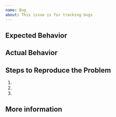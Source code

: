 ```yaml
---
name: Bug
about: This issue is for tracking bugs
---
```

## Expected Behavior


## Actual Behavior


## Steps to Reproduce the Problem

  1.
  2.
  3.

## More information
